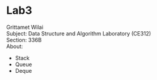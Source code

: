 # Lab3  
Grittamet Wilai  
Subject: Data Structure and Algorithm Laboratory (CE312)  
Section: 336B  
About:  
  - Stack  
  - Queue  
  - Deque  
